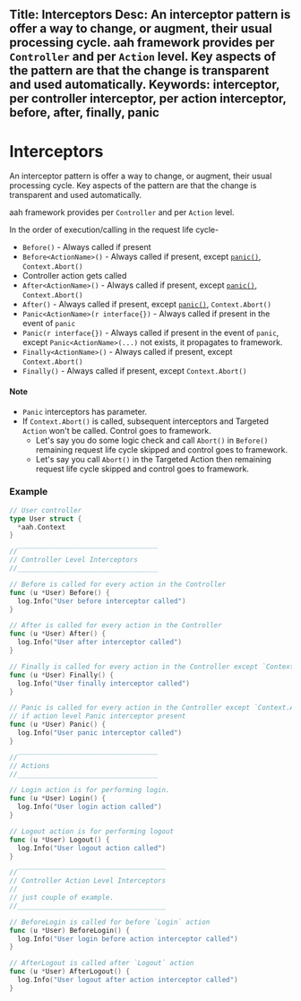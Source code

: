 Title: Interceptors
Desc: An interceptor pattern is offer a way to change, or augment, their usual processing cycle. aah framework provides per `Controller` and per `Action` level. Key aspects of the pattern are that the change is transparent and used automatically.
Keywords: interceptor, per controller interceptor, per action interceptor, before, after, finally, panic
---
# Interceptors

An interceptor pattern is offer a way to change, or augment, their usual processing cycle. Key aspects of the pattern are that the change is transparent and used automatically.

aah framework provides per `Controller` and per `Action` level.

In the order of execution/calling in the request life cycle-

  * `Before()` - Always called if present
  * `Before<ActionName>()` - Always called if present, except [`panic()`](https://golang.org/pkg/builtin/#panic),  `Context.Abort()`
  * Controller action gets called
  * `After<ActionName>()` - Always called if present, except [`panic()`](https://golang.org/pkg/builtin/#panic), `Context.Abort()`
  * `After()` - Always called if present, except [`panic()`](https://golang.org/pkg/builtin/#panic), `Context.Abort()`
  * `Panic<ActionName>(r interface{})` - Always called if present in the event of `panic`
  * `Panic(r interface{})` - Always called if present in the event of `panic`, except `Panic<ActionName>(...)` not exists, it propagates to framework.
  * `Finally<ActionName>()` - Always called if present, except `Context.Abort()`
  * `Finally()` - Always called if present, except `Context.Abort()`

#### Note
  * `Panic` interceptors has parameter.
  * If `Context.Abort()` is called, subsequent interceptors and Targeted `Action` won't be called. Control goes to framework.
      * Let's say you do some logic check and call `Abort()` in `Before()` remaining request life cycle skipped and control goes to framework.  
      * Let's say you call `Abort()` in the Targeted Action then remaining request life cycle skipped and control goes to framework.


### Example

```go
// User controller
type User struct {
  *aah.Context
}

//‾‾‾‾‾‾‾‾‾‾‾‾‾‾‾‾‾‾‾‾‾‾‾‾‾‾‾‾‾‾‾‾‾‾‾
// Controller Level Interceptors
//___________________________________

// Before is called for every action in the Controller
func (u *User) Before() {
  log.Info("User before interceptor called")
}

// After is called for every action in the Controller
func (u *User) After() {
  log.Info("User after interceptor called")
}

// Finally is called for every action in the Controller except `Context.Abort()`
func (u *User) Finally() {
  log.Info("User finally interceptor called")
}

// Panic is called for every action in the Controller except `Context.Abort()`,
// if action level Panic interceptor present
func (u *User) Panic() {
  log.Info("User panic interceptor called")
}

//‾‾‾‾‾‾‾‾‾‾‾‾‾‾‾‾‾‾‾‾‾‾‾‾‾‾‾‾‾‾‾‾‾‾‾
// Actions
//___________________________________

// Login action is for performing login.
func (u *User) Login() {
  log.Info("User login action called")
}

// Logout action is for performing logout
func (u *User) Logout() {
  log.Info("User logout action called")
}

//‾‾‾‾‾‾‾‾‾‾‾‾‾‾‾‾‾‾‾‾‾‾‾‾‾‾‾‾‾‾‾‾‾‾‾‾‾
// Controller Action Level Interceptors
//
// just couple of example.
//_____________________________________

// BeforeLogin is called for before `Login` action
func (u *User) BeforeLogin() {
  log.Info("User login before action interceptor called")
}

// AfterLogout is called after `Logout` action
func (u *User) AfterLogout() {
  log.Info("User logout after action interceptor called")
}
```
